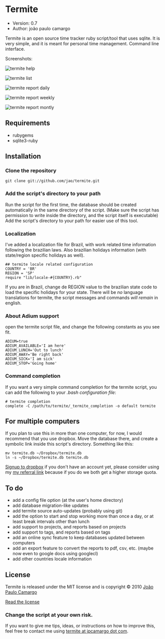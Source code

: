 # Termite

* Version: 0.7
* Author: joão paulo camargo

Termite is an open source time tracker ruby script/tool that uses sqlite. It is very simple, and it is meant for personal time management.
Command line interface.

Screenshots:

![termite help](http://cl.ly/wiR/content)

![termite list](http://cl.ly/wtv/content)

![termite report daily](http://cl.ly/xsh/content)

![termite report weekly](http://cl.ly/xpJ/content)

![termite report montly](http://cl.ly/x41/content)

## Requirements

* rubygems
* sqlite3-ruby

## Installation

### Clone the repository

    git clone git://github.com/jao/termite.git
 
### Add the script's directory to your path

Run the script for the first time, the database should be created automatically in the same directory of the script. (Make sure the script has permission to write inside the directory, and the script itself is executable)
Add the script's directory to your path for easier use of this tool.

### Localization

I've added a localization file for Brazil, with work related time information following the brazilian laws. Also brazilian holidays information (with state/region specific holidays as well).

    ## termite locale related configuration
    COUNTRY = 'BR'
    REGION = 'SP'
    require "lib/locale-#{COUNTRY}.rb"

If you are in Brazil, change de REGION value to the brazilian state code to load the specific holidays for your state.
There will be _no_ language translations for termite, the script messages and commands _will remain_ in english.

### About Adium support

open the termite script file, and change the following constants as you see fit.

    ADIUM=true
    ADIUM_AVAILABLE='I am here'
    ADIUM_LUNCH='Out to lunch'
    ADIUM_AWAY='Be right back'
    ADIUM_SICK='I am sick'
    ADIUM_STOP='Going home'

### Command completion

If you want a very simple command completion for the termite script, you can add the following to your _.bash configuration file_:

    # termite completion
    complete -C /path/to/termite/_termite_completion -o default termite

## For multiple computers

If you plan to use this in more than one computer, for now, I would recommend that you use dropbox. Move the database there, and create a symbolic link inside this script's directory.
Something like this:

    mv termite.db ~/Dropbox/termite.db
    ln -s ~/Dropbox/termite.db termite.db

[Signup to dropbox](https://www.dropbox.com/referrals/NTIyMDkwMTA5) if you don't have an account yet, please consider using my [my referral link](https://www.dropbox.com/referrals/NTIyMDkwMTA5) because if you do we both get a higher storage quota.

## To do

* add a config file option (at the user's home directory)
* add database migration-like updates
* add termite source auto-updates (probably using git)
* add the option to start and stop working more than once a day, or at least break intervals other than lunch
* add support to projects, and reports based on projects
* add support to tags, and reports based on tags
* add an online sync feature to keep databases updated between computers
* add an export feature to convert the reports to pdf, csv, etc. (maybe now even to google docs using googlecl)
* add other countries locale information

## License

Termite is released under the MIT license and is copyright © 2010 [João Paulo Camargo](http://jpcamargo.com)

[Read the license](http://github.com/jao/termite/master/license.md)

### Change the script at your own risk.

If you want to give me tips, ideas, or instructions on how to improve this, feel free to contact me using [termite at jpcamargo dot com](mailto:termite@jpcamargo.com).
